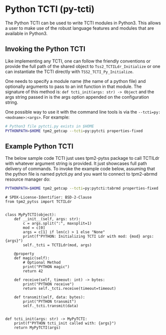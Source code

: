 # Python TCTI (py-tcti)

The Python TCTI can be used to write TCTI modules in Python3. This allows a user to make use of the
robust language features and modules that are available in Python3.

## Invoking the Python TCTI

Like implementing any TCTI, one can follow the friendly conventions or provide the full path of the shared
object to `Tss2_TCTILdr_Initialize` or one can instantiate the TCTI directly with `TSS2_TCTI_Py_Initialize`.

One needs to specify a module name (the name of a python file) and optionally arguments to pass to an init
function in that module. The signature of this method is: `def tcti_init(args: str) -> Object` and the
args string passed in is the args option appended on the configuration string.

One possible way to use it with the command line tools is via the `--tcti=py:<modname>:<args>`. For
example:
```bash
# Python3 file pytcti.py exists in $HOME
PYTHONPATH=$HOME tpm2_getcap --tcti=py:pytcti properties-fixed
```

## Example Python TCTI

The below sample code TCTI just uses tpm2-pytss package to call TCTILdr with whatever
argument string is provided. It just showcases full path delivery of commands. To invoke
the example code below, assuming that the python file is named pytcti.py and you want
to connect to tpm2-abrmd resource manager do:
```bash
PYTHONPATH=$HOME tpm2_getcap --tcti=py:pytcti:tabrmd properties-fixed
```

```python3
# SPDX-License-Identifier: BSD-2-Clause
from tpm2_pytss import TCTILdr


class MyPyTCTI(object):
    def __init__(self, args: str):
        c = args.split(":", maxsplit=1)
        mod = c[0]
        args = c[1] if len(c) > 1 else "None"
        print(f"PYTHON: Initializing TCTI Ldr with mod: {mod} args: {args}")
        self._tcti = TCTILdr(mod, args)

    @property
    def magic(self):
        # Optional Method
        print("PYTHON magic")
        return 42

    def receive(self, timeout: int) -> bytes:
        print("PYTHON receive")
        return self._tcti.receive(timeout=timeout)

    def transmit(self, data: bytes):
        print("PYTHON transmit")
        self._tcti.transmit(data)


def tcti_init(args: str) -> MyPyTCTI:
    print(f"PYTHON tcti_init called with: {args}")
    return MyPyTCTI(args)
```
